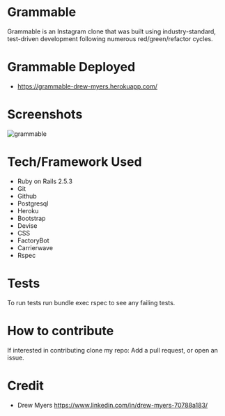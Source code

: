 # Grammable

Grammable is an Instagram clone that was built using industry-standard, test-driven development following numerous red/green/refactor cycles.

# Grammable Deployed

- https://grammable-drew-myers.herokuapp.com/

# Screenshots

![grammable](https://user-images.githubusercontent.com/48326186/63217051-3e91f800-c10d-11e9-9f42-702489b0bc52.png)

# Tech/Framework Used

- Ruby on Rails 2.5.3
- Git
- Github
- Postgresql
- Heroku
- Bootstrap
- Devise
- CSS
- FactoryBot
- Carrierwave
- Rspec

# Tests

To run tests run bundle exec rspec to see any failing tests.

# How to contribute

If interested in contributing clone my repo: Add a pull request, or open an issue. 

# Credit

- Drew Myers https://www.linkedin.com/in/drew-myers-70788a183/
